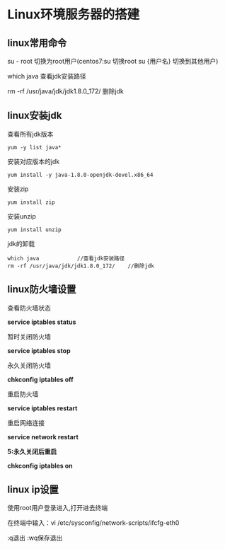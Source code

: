 # Linux环境服务器的搭建

## linux常用命令

su - root   切换为root用户(centos7:su 切换root su {用户名} 切换到其他用户)

which java  查看jdk安装路径

rm -rf /usr/java/jdk/jdk1.8.0_172/   删除jdk



## linux安装jdk

查看所有jdk版本

``` 
yum -y list java*
```

安装对应版本的jdk

``` 
yum install -y java-1.8.0-openjdk-devel.x86_64
```

安装zip

``` 
yum install zip
```

安装unzip

``` 
yum install unzip
```

jdk的卸载

``` 
which java            //查看jdk安装路径
rm -rf /usr/java/jdk/jdk1.8.0_172/    //删除jdk
```



## linux防火墙设置

查看防火墙状态

**service  iptables status**

暂时关闭防火墙

**service  iptables stop**

永久关闭防火墙

**chkconfig iptables off**

重启防火墙

**service iptables restart**  

重启网络连接

**service network restart**

**5:永久关闭后重启**

**chkconfig iptables on**

## linux ip设置

使用root用户登录进入,打开进去终端

在终端中输入：vi /etc/sysconfig/network-scripts/ifcfg-eth0

:q退出 :wq保存退出